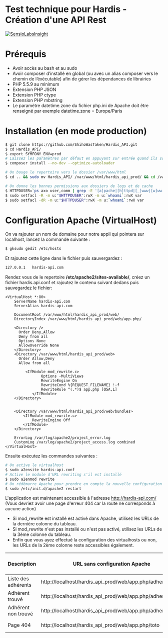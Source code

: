 Test technique pour Hardis - Création d'une API Rest
=======

[![SensioLabsInsight](https://insight.sensiolabs.com/projects/21be9ed2-ea96-4120-b96e-593a73ab9db2/big.png)](https://insight.sensiolabs.com/projects/21be9ed2-ea96-4120-b96e-593a73ab9db2)

Prérequis
======
* Avoir accès au bash et au sudo
*	Avoir composer d’installé en global (ou avec un alias composer vers le chemin de l’éxécutable) afin de gérer les dépendances de librairies
*	PHP 5.5.9 au minimum
*	Extension PHP JSON
*	Extension PHP ctype
*	Extension PHP mbstring
*	Le paramètre datetime.zone du fichier php.ini de Apache doit être renseigné par exemple datetime.zone = Europe/Paris


Installation (en mode production)
======

```bash
$ git clone https://github.com/ShihoWasTaken/Hardis_API.git
$ cd Hardis_API/
$ export SYMFONY_ENV=prod
# Laissez les paramètres par défaut en appuyant sur entrée quand ils sont demandés
$ composer install --no-dev --optimize-autoloader

# On bouge le repertoire vers le dossier /var/www/html
$ cd .. && sudo mv Hardis_API/ /var/www/html/hardis_api_prod/ && cd /var/www/html/hardis_api_prod/

# On donne les bonnes permissions aux dossiers de logs et de cache
$ HTTPDUSER=`ps axo user,comm | grep -E '[a]pache|[h]ttpd|[_]www|[w]ww-data|[n]ginx' | grep -v root | head -1 | cut -d\  -f1`
$ sudo setfacl -R -m u:"$HTTPDUSER":rwX -m u:`whoami`:rwX var
$ sudo setfacl -dR -m u:"$HTTPDUSER":rwX -m u:`whoami`:rwX var
``` 

Configuration Apache (VirtualHost)
======

On va rajouter un nom de domaine pour notre appli qui pointera sur localhost, lancez la commande suivante :
```bash
$ gksudo gedit /etc/hosts
``` 
Et rajoutez cette ligne dans le fichier puis sauvergardez :
```txt
127.0.0.1   hardis-api.com
``` 

Rendez vous de le repertoire **/etc/apache2/sites-available/**, créez un fichier hardis.api.conf et rajoutez le contenu suivant dedans puis sauvegardez le fichier:

```
<VirtualHost *:80>
    ServerName hardis-api.com
    ServerAlias hardis-api.com

    DocumentRoot /var/www/html/hardis_api_prod/web/
    DirectoryIndex /var/www/html/hardis_api_prod/web/app.php/

	<Directory />
	  Order Deny,Allow
	  Deny from all
	  Options None
	  AllowOverride None
	</Directory>
    <Directory /var/www/html/hardis_api_prod/web>
	  Order Allow,Deny
	  Allow from all

		 <IfModule mod_rewrite.c>
	            Options -MultiViews
	            RewriteEngine On
	            RewriteCond %{REQUEST_FILENAME} !-f
	            RewriteRule ^(.*)$ app.php [QSA,L]
	        </IfModule>
    </Directory>


    <Directory /var/www/html/hardis_api_prod/web/bundles>
        <IfModule mod_rewrite.c>
            RewriteEngine Off
        </IfModule>
    </Directory>

    ErrorLog /var/log/apache2/project_error.log
    CustomLog /var/log/apache2/project_access.log combined
</VirtualHost>
``` 
Ensuite exécutez les commandes suivantes :
``` bash
# On active le virtualhost
$ sudo a2ensite hardis-api.conf
# Active le module d'URL rewriting s'il est installé
$ sudo a2enmod rewrite
# On rédémarre Apache pour prendre en compte la nouvelle configuration
$ sudo /etc/init.d/apache2 restart
``` 
L'application est maintenant accessible à l'adresse http://hardis-api.com/ (Vous devriez avoir une page d'erreur 404 car la route ne corresponds à aucune action)
* Si mod_rewrite est installé est activé dans Apache, utilisez les URLs de la dernière colonne du tableau.
* Si mod_rewrite n'est pas installé ou n'est pas activé, utilisez les URLs de la 3ème colonne du tableau.
* Enfin que vous ayez effectué la configuration des virtualhosts ou non, les URLs de la 2ème colonne reste accessibles également.

Description | URL sans configuration Apache | URL avec configuration Apache | URL configuration Apache + mod_rewrite
--- | --- | --- | ---
Liste des adhérents | http://localhost/hardis_api_prod/web/app.php/adherents | http://hardis-api.com/app.php/adherents | http://hardis-api.com/adherents
Adhérent trouvé | http://localhost/hardis_api_prod/web/app.php/adherents/2  | http://hardis-api.com/app.php/adherents/2 | http://hardis-api.com/adherents/2
Adhérent non trouvé | http://localhost/hardis_api_prod/web/app.php/adherents/99 | http://hardis-api.com/app.php/adherents/99 | http://hardis-api.com/adherents/99
Page 404 | http://localhost/hardis_api_prod/web/app.php/toto | http://hardis-api.com/app.php/toto | http://hardis-api.com/toto
